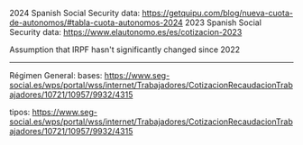 2024 Spanish Social Security data: https://getquipu.com/blog/nueva-cuota-de-autonomos/#tabla-cuota-autonomos-2024
2023 Spanish Social Security data: 
https://www.elautonomo.es/es/cotizacion-2023


Assumption that IRPF hasn't significantly changed since 2022


---

Régimen General:
bases: 
https://www.seg-social.es/wps/portal/wss/internet/Trabajadores/CotizacionRecaudacionTrabajadores/10721/10957/9932/4315

tipos:
https://www.seg-social.es/wps/portal/wss/internet/Trabajadores/CotizacionRecaudacionTrabajadores/10721/10957/9932/4315